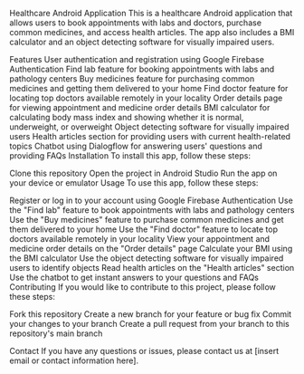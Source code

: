 Healthcare Android Application
This is a healthcare Android application that allows users to book appointments with labs and doctors, purchase common medicines, and access health articles. The app also includes a BMI calculator and an object detecting software for visually impaired users.

Features
User authentication and registration using Google Firebase Authentication
Find lab feature for booking appointments with labs and pathology centers
Buy medicines feature for purchasing common medicines and getting them delivered to your home
Find doctor feature for locating top doctors available remotely in your locality
Order details page for viewing appointment and medicine order details
BMI calculator for calculating body mass index and showing whether it is normal, underweight, or overweight
Object detecting software for visually impaired users
Health articles section for providing users with current health-related topics
Chatbot using Dialogflow for answering users' questions and providing FAQs
Installation
To install this app, follow these steps:

Clone this repository
Open the project in Android Studio
Run the app on your device or emulator
Usage
To use this app, follow these steps:

Register or log in to your account using Google Firebase Authentication
Use the "Find lab" feature to book appointments with labs and pathology centers
Use the "Buy medicines" feature to purchase common medicines and get them delivered to your home
Use the "Find doctor" feature to locate top doctors available remotely in your locality
View your appointment and medicine order details on the "Order details" page
Calculate your BMI using the BMI calculator
Use the object detecting software for visually impaired users to identify objects
Read health articles on the "Health articles" section
Use the chatbot to get instant answers to your questions and FAQs
Contributing
If you would like to contribute to this project, please follow these steps:

Fork this repository
Create a new branch for your feature or bug fix
Commit your changes to your branch
Create a pull request from your branch to this repository's main branch


Contact
If you have any questions or issues, please contact us at [insert email or contact information here].
